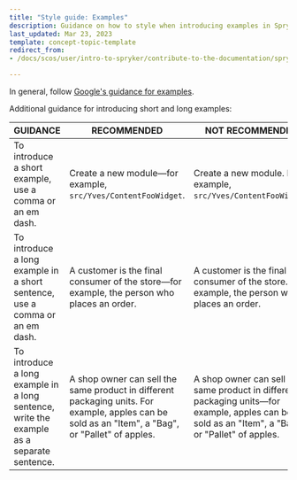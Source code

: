 ```yaml
---
title: "Style guide: Examples"
description: Guidance on how to style when introducing examples in Spryker documentation
last_updated: Mar 23, 2023
template: concept-topic-template
redirect_from:
- /docs/scos/user/intro-to-spryker/contribute-to-the-documentation/spryker-documentation-style-guide/examples.html

---
```


In general, follow [Google's guidance for examples](https://developers.google.com/style/format-examples?hl=en).

Additional guidance for introducing short and long examples:

<div class="width-100">

| GUIDANCE | RECOMMENDED | NOT RECOMMENDED |
|-|-|-|
| To introduce a short example, use a comma or an em dash. | Create a new module—for example, `src/Yves/ContentFooWidget`. | Create a new module. For example, `src/Yves/ContentFooWidget`. |
| To introduce a long example in a short sentence, use a comma or an em dash. | A customer is the final consumer of the store—for example, the person who places an order. | A customer is the final consumer of the store. For example, the person who places an order. |
| To introduce a long example in a long sentence, write the example as a separate sentence. | A shop owner can sell the same product in different packaging units. For example, apples can be sold as an "Item", a "Bag", or "Pallet" of apples. | A shop owner can sell the same product in different packaging units—for example, apples can be sold as an "Item", a "Bag", or "Pallet" of apples. |

</div>
